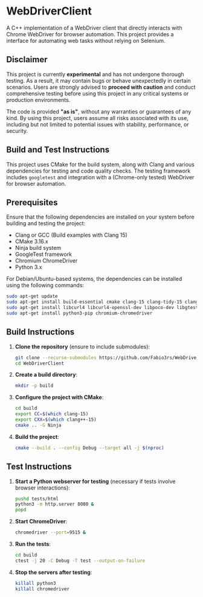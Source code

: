 # WebDriverClient

A C++ implementation of a WebDriver client that directly interacts with Chrome WebDriver for browser automation. This project provides a interface for automating web tasks without relying on Selenium.

## Disclaimer

This project is currently **experimental** and has not undergone thorough testing. As a result, it may contain bugs or behave unexpectedly in certain scenarios. Users are strongly advised to **proceed with caution** and conduct comprehensive testing before using this project in any critical systems or production environments.

The code is provided **"as is"**, without any warranties or guarantees of any kind. By using this project, users assume all risks associated with its use, including but not limited to potential issues with stability, performance, or security.


## Build and Test Instructions

This project uses CMake for the build system, along with Clang and various dependencies for testing and code quality checks. The testing framework includes `googletest` and integration with a (Chrome-only tested) WebDriver for browser automation.

## Prerequisites

Ensure that the following dependencies are installed on your system before building and testing the project:

- Clang or GCC (Build examples with Clang 15)
- CMake 3.16.x
- Ninja build system
- GoogleTest framework
- Chromium ChromeDriver
- Python 3.x

For Debian/Ubuntu-based systems, the dependencies can be installed using the following commands:

```bash
sudo apt-get update
sudo apt-get install build-essential cmake clang-15 clang-tidy-15 clang-format ninja-build
sudo apt-get install libcurl4 libcurl4-openssl-dev libpoco-dev libgtest-dev googletest
sudo apt-get install python3-pip chromium-chromedriver
```

## Build Instructions

1. **Clone the repository** (ensure to include submodules):
   ```bash
   git clone --recurse-submodules https://github.com/Fabio3rs/WebDriverClient
   cd WebDriverClient
   ```

2. **Create a build directory**:
   ```bash
   mkdir -p build
   ```

3. **Configure the project with CMake**:
   ```bash
   cd build
   export CC=$(which clang-15)
   export CXX=$(which clang++-15)
   cmake .. -G Ninja
   ```

4. **Build the project**:
   ```bash
   cmake --build . --config Debug --target all -j $(nproc)
   ```

## Test Instructions

1. **Start a Python webserver for testing** (necessary if tests involve browser interactions):
   ```bash
   pushd tests/html
   python3 -m http.server 8080 &
   popd
   ```

2. **Start ChromeDriver**:
   ```bash
   chromedriver --port=9515 &
   ```

3. **Run the tests**:
   ```bash
   cd build
   ctest -j 20 -C Debug -T test --output-on-failure
   ```

4. **Stop the servers after testing**:
   ```bash
   killall python3
   killall chromedriver
   ```
